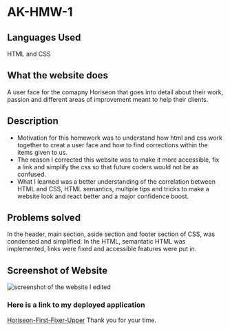 # AK-HMW-1 
## Languages Used 
HTML and CSS 

## What the website does 
A user face for the comapny Horiseon that goes into detail about their work, passion and different areas of improvement meant to help their clients. 

## Description
- Motivation for this homework was to understand how html and css work together to creat a user face and how to find corrections within the items given to us. 
- The reason I corrected this website was to make it more accessible, fix a link and simplify the css so that future coders would not be as confused. 
- What I learned was a better understanding of the correlation between HTML and CSS, HTML semantics, multiple tips and tricks to make a website look and react better and a major confidence boost. 

## Problems solved
In the header, main section, aside section and footer section of CSS, was condensed and simplified. 
In the HTML, semantatic HTML was implemented, links were fixed and accessible features were put in.   
 ## Screenshot of Website 
 ![screenshot of the website I edited](./assests/images/website-horiseon-screenshot.png)
### Here is a link to my deployed application
[Horiseon-First-Fixer-Upper]()
Thank you for your time.
